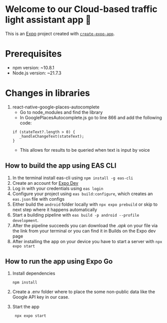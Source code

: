 # Welcome to our Cloud-based traffic light assistant app 👋

This is an [Expo](https://expo.dev) project created with [`create-expo-app`](https://www.npmjs.com/package/create-expo-app).

# Prerequisites
- npm version: ~10.8.1
- Node.js version: ~21.7.3

# Changes in libraries
1. react-native-google-places-autocomplete
   - Go to node_modules and find the library
   - In GooglePlacesAutocomplete.js go to line 866 and add the following code:
   ```
   if (stateText?.length > 0) {
      _handleChangeText(stateText);
   }
   ```
   - This allows for results to be queried when text is input by voice

## How to build the app using EAS CLI

1. In the terminal install eas-cli using `npm install -g eas-cli`
2. Create an account for [Expo Dev](expo.dev)
3. Log in with your credentials using `eas login`
4. Configure your project using `eas build:configure`, which creates an 
`eas.json` file with configs
5. Either build the `android` folder locally with  `npx expo prebuild` or skip to 
next step where it happens automatically
6. Start a building pipeline with `eas build -p android --profile development`.
7. After the pipeline succeeds you can download the <em>.apk</em> on your file 
via the link from your terminal or you can find it in Builds on the Expo dev page
8. After installing the app on your device you have to start a server 
with `npx expo start`

## How to run the app using Expo Go

1. Install dependencies
   ```
   npm install
   ```

2. Create a .env folder where to place the some non-public data like the Google API key in our case.

3. Start the app
   ```
    npx expo start
   ```
